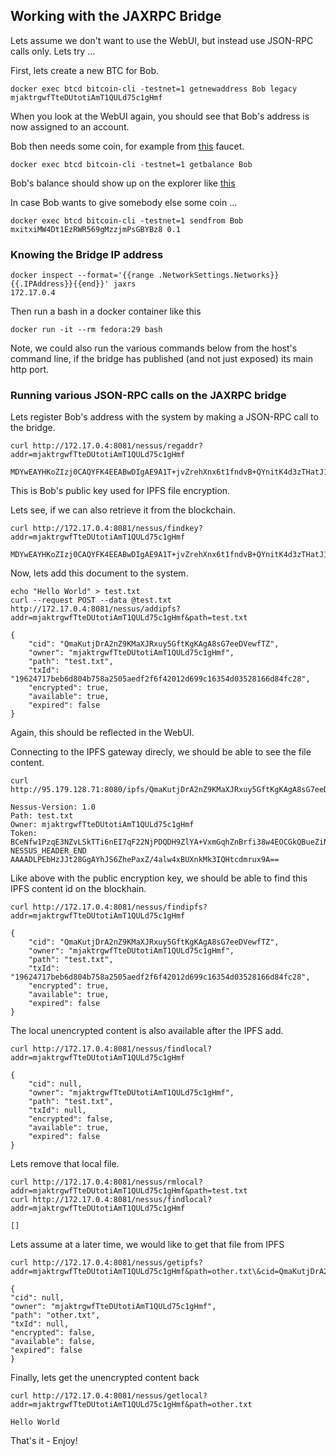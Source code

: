## Working with the JAXRPC Bridge

Lets assume we don't want to use the WebUI, but instead use JSON-RPC calls only. Lets try ...

First, lets create a new BTC for Bob. 

    docker exec btcd bitcoin-cli -testnet=1 getnewaddress Bob legacy
    mjaktrgwfTteDUtotiAmT1QULd75c1gHmf 	 	
    
When you look at the WebUI again, you should see that Bob's address is now assigned to an account.

Bob then needs some coin, for example from [this](http://bitcoinfaucet.uo1.net/send.php) faucet.

    docker exec btcd bitcoin-cli -testnet=1 getbalance Bob
    
Bob's balance should show up on the explorer like [this](https://live.blockcypher.com/btc-testnet/address/mjaktrgwfTteDUtotiAmT1QULd75c1gHmf)

In case Bob wants to give somebody else some coin ...

    docker exec btcd bitcoin-cli -testnet=1 sendfrom Bob mxitxiMW4Dt1EzRWR569gMzzjmPsGBYBz8 0.1

### Knowing the Bridge IP address

    docker inspect --format='{{range .NetworkSettings.Networks}}{{.IPAddress}}{{end}}' jaxrs
    172.17.0.4
        
Then run a bash in a docker container like this
    
    docker run -it --rm fedora:29 bash
    
Note, we could also run the various commands below from the host's command line, if the bridge has published (and not just exposed) its main http port.

### Running various JSON-RPC calls on the JAXRPC bridge
 
Lets register Bob's address with the system by making a JSON-RPC call to the bridge.

    curl http://172.17.0.4:8081/nessus/regaddr?addr=mjaktrgwfTteDUtotiAmT1QULd75c1gHmf 	 	

    MDYwEAYHKoZIzj0CAQYFK4EEABwDIgAE9A1T+jvZrehXnx6t1fndvB+QYnitK4d3zTHatJ1Svb4=

This is Bob's public key used for IPFS file encryption.

Lets see, if we can also retrieve it from the blockchain.

    curl http://172.17.0.4:8081/nessus/findkey?addr=mjaktrgwfTteDUtotiAmT1QULd75c1gHmf 	 	

    MDYwEAYHKoZIzj0CAQYFK4EEABwDIgAE9A1T+jvZrehXnx6t1fndvB+QYnitK4d3zTHatJ1Svb4=

Now, lets add this document to the system.

    echo "Hello World" > test.txt
    curl --request POST --data @test.txt http://172.17.0.4:8081/nessus/addipfs?addr=mjaktrgwfTteDUtotiAmT1QULd75c1gHmf&path=test.txt

    {
        "cid": "QmaKutjDrA2nZ9KMaXJRxuy5GftKgKAgA8sG7eeDVewfTZ",
        "owner": "mjaktrgwfTteDUtotiAmT1QULd75c1gHmf",
        "path": "test.txt",
        "txId": "19624717beb6d804b758a2505aedf2f6f42012d699c16354d03528166d84fc28",
        "encrypted": true,
        "available": true,
        "expired": false
    }

Again, this should be reflected in the WebUI.

Connecting to the IPFS gateway direcly, we should be able to see the file content.

    curl http://95.179.128.71:8080/ipfs/QmaKutjDrA2nZ9KMaXJRxuy5GftKgKAgA8sG7eeDVewfTZ

    Nessus-Version: 1.0
    Path: test.txt
    Owner: mjaktrgwfTteDUtotiAmT1QULd75c1gHmf 	 	
    Token: BCeNfw1PzqE3NZvLSkTTi6nEI7qF22NjPDQDH9ZlYA+VxmGqhZnBrfi38w4EOCGkQBueZiN88PdC6ILZP8/f5AvqYaXy
    NESSUS_HEADER_END
    AAAADLPEbHzJJt28GgAYhJS6ZhePaxZ/4alw4xBUXnkMk3IQHtcdmrux9A==

Like above with the public encryption key, we should be able to find this IPFS content id on the blockhain.

    curl http://172.17.0.4:8081/nessus/findipfs?addr=mjaktrgwfTteDUtotiAmT1QULd75c1gHmf 	 	

    {
        "cid": "QmaKutjDrA2nZ9KMaXJRxuy5GftKgKAgA8sG7eeDVewfTZ",
        "owner": "mjaktrgwfTteDUtotiAmT1QULd75c1gHmf",
        "path": "test.txt",
        "txId": "19624717beb6d804b758a2505aedf2f6f42012d699c16354d03528166d84fc28",
        "encrypted": true,
        "available": true,
        "expired": false
    }

The local unencrypted content is also available after the IPFS add.

    curl http://172.17.0.4:8081/nessus/findlocal?addr=mjaktrgwfTteDUtotiAmT1QULd75c1gHmf 	 	

    {
        "cid": null,
        "owner": "mjaktrgwfTteDUtotiAmT1QULd75c1gHmf",
        "path": "test.txt",
        "txId": null,
        "encrypted": false,
        "available": true,
        "expired": false
    }

Lets remove that local file.

    curl http://172.17.0.4:8081/nessus/rmlocal?addr=mjaktrgwfTteDUtotiAmT1QULd75c1gHmf&path=test.txt
    curl http://172.17.0.4:8081/nessus/findlocal?addr=mjaktrgwfTteDUtotiAmT1QULd75c1gHmf 	 	

    []

Lets assume at a later time, we would like to get that file from IPFS

    curl http://172.17.0.4:8081/nessus/getipfs?addr=mjaktrgwfTteDUtotiAmT1QULd75c1gHmf&path=other.txt\&cid=QmaKutjDrA2nZ9KMaXJRxuy5GftKgKAgA8sG7eeDVewfTZ

    {
    "cid": null,
    "owner": "mjaktrgwfTteDUtotiAmT1QULd75c1gHmf",
    "path": "other.txt",
    "txId": null,
    "encrypted": false,
    "available": false,
    "expired": false
    }

Finally, lets get the unencrypted content back

    curl http://172.17.0.4:8081/nessus/getlocal?addr=mjaktrgwfTteDUtotiAmT1QULd75c1gHmf&path=other.txt

    Hello World
    
That's it - Enjoy!

